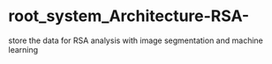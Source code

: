 # root_system_Architecture-RSA-
store the data for RSA analysis with image segmentation and machine learning
